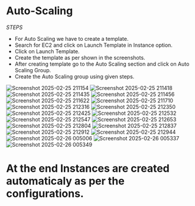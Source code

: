 # Auto-Scaling
*STEPS*
- For Auto Scaling we have to create a template. <br>
- Search for EC2 and click on Launch Template in Instance option. <br>
- Click on Launch Template. <br>
- Create the template as per shown in the screenshots. <br>
- After creating template go to the Auto Scaling section and click on Auto Scaling Group. <br>
- Create the Auto Scaling group using given steps. <br>

![Screenshot 2025-02-25 211154](https://github.com/user-attachments/assets/ae7437cf-bc9d-4703-acac-32dab1ddf2f4)
![Screenshot 2025-02-25 211418](https://github.com/user-attachments/assets/08a129b6-658c-4483-8305-ff44feddd9a1)
![Screenshot 2025-02-25 211435](https://github.com/user-attachments/assets/9289a131-f81b-4fc4-83ae-21219bb97b2d)
![Screenshot 2025-02-25 211456](https://github.com/user-attachments/assets/72619c27-9fcf-4d0d-8c8b-8033d1dbb575)
![Screenshot 2025-02-25 211622](https://github.com/user-attachments/assets/a944200f-2864-42d2-88ec-38c0dbeb3de4)
![Screenshot 2025-02-25 211710](https://github.com/user-attachments/assets/1461fb31-12f0-4c78-9ef3-8fa6ba3931a3)
![Screenshot 2025-02-25 212316](https://github.com/user-attachments/assets/90f49f95-0c7e-4e41-97e4-6fee22f154fe)
![Screenshot 2025-02-25 212350](https://github.com/user-attachments/assets/bd9c324a-5cb0-4aca-9d3b-5703182c660e)
![Screenshot 2025-02-25 212425](https://github.com/user-attachments/assets/13435cb4-aa34-456f-94ff-ada275f3e920)
![Screenshot 2025-02-25 212532](https://github.com/user-attachments/assets/1f50b89e-0be9-4525-9aca-cb86c1e2c725)
![Screenshot 2025-02-25 212547](https://github.com/user-attachments/assets/d4ffdd50-0efc-4b26-8006-e01ad0ff13b9)
![Screenshot 2025-02-25 212653](https://github.com/user-attachments/assets/143ce1f3-bd02-45ae-bffb-e46e44ceb232)
![Screenshot 2025-02-25 212804](https://github.com/user-attachments/assets/613ed3b9-117f-4f1d-a4e5-3c005919a92a)
![Screenshot 2025-02-25 212837](https://github.com/user-attachments/assets/86bfe9a6-a8d0-4783-a88a-66f69a30790c)
![Screenshot 2025-02-25 212912](https://github.com/user-attachments/assets/4dfa3fae-6c72-44e7-a649-6c80547a74cf)
![Screenshot 2025-02-25 212944](https://github.com/user-attachments/assets/09c2018f-6d4b-4e79-bdce-b2a52fad7be5)
![Screenshot 2025-02-26 005006](https://github.com/user-attachments/assets/cf3efd43-3724-4710-89da-6c25b8856e61)
![Screenshot 2025-02-26 005337](https://github.com/user-attachments/assets/c550ee41-9faa-41e4-84fd-6b8432f553e0)
![Screenshot 2025-02-26 005349](https://github.com/user-attachments/assets/7bed2cd8-6373-4af6-b45d-8caa64347392)

# At the end Instances are created automaticaly as per the configurations. <br>
